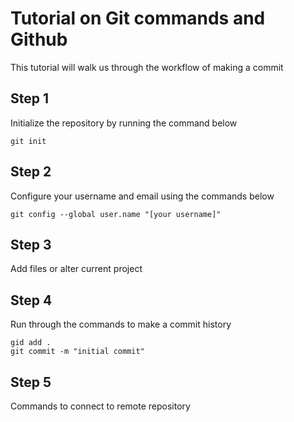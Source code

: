 # Tutorial on Git commands and Github
This tutorial will walk us through the workflow of making a commit

## Step 1
Initialize the repository by running the command below
```git
git init
```

## Step 2
Configure your username and email using the commands below
```git
git config --global user.name "[your username]"
```

## Step 3
Add files or alter current project

## Step 4
Run through the commands to make a commit history
```git
gid add .
git commit -m "initial commit"
```

## Step 5
Commands to connect to remote repository
